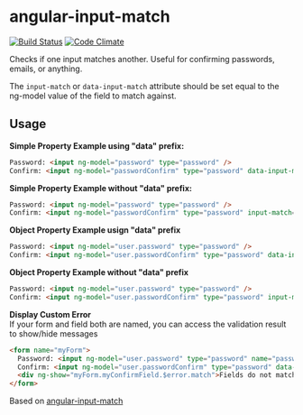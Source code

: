 # angular-input-match
[![Build Status](https://travis-ci.org/interval-braining/angular-input-match.png?branch=master)](https://travis-ci.org/interval-braining/angular-input-match)
[![Code Climate](https://codeclimate.com/github/interval-braining/angular-input-match.png)](https://codeclimate.com/github/interval-braining/angular-input-match)

Checks if one input matches another. Useful for confirming passwords, emails, or anything.

The `input-match` or `data-input-match` attribute should be set equal to the ng-model value of the field to match against.

## Usage

**Simple Property Example using "data" prefix:**
```html
Password: <input ng-model="password" type="password" />
Confirm: <input ng-model="passwordConfirm" type="password" data-input-match="password" />
```

**Simple Property Example without "data" prefix:**
```html
Password: <input ng-model="password" type="password" />
Confirm: <input ng-model="passwordConfirm" type="password" input-match="password" />
```

**Object Property Example usign "data" prefix**
```html
Password: <input ng-model="user.password" type="password" />
Confirm: <input ng-model="user.passwordConfirm" type="password" data-input-match="user.password" />
```

**Object Property Example without "data" prefix**
```html
Password: <input ng-model="user.password" type="password" />
Confirm: <input ng-model="user.passwordConfirm" type="password" input-match="user.password" />
```

**Display Custom Error**<br>
If your form and field both are named, you can access the validation result to show/hide messages
```html
<form name="myForm">
  Password: <input ng-model="user.password" type="password" name="password" />
  Confirm: <input ng-model="user.passwordConfirm" type="password" data-input-match="user.password" name="myConfirmField" />
  <div ng-show="myForm.myConfirmField.$error.match">Fields do not match!</div>
</form>
```

Based on [angular-input-match](https://github.com/TheSharpieOne/angular-input-match)
